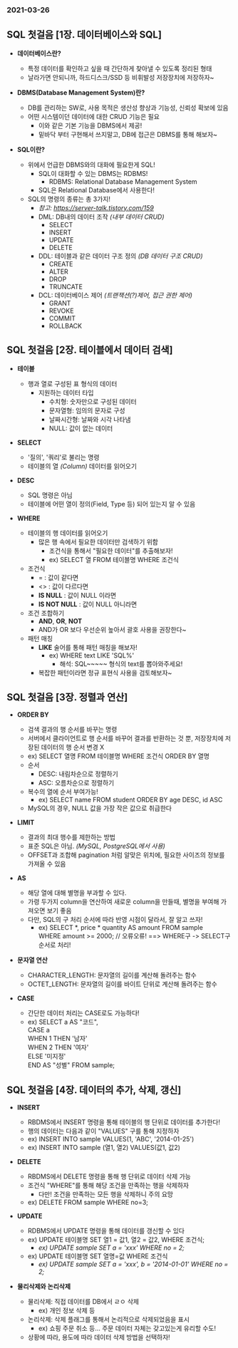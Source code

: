 ### 2021-03-26

## SQL 첫걸음 [1장. 데이터베이스와 SQL]
- __데이터베이스란?__
    - 특정 데이터를 확인하고 싶을 때 간단하게 찾아낼 수 있도록 정리된 형태
    - 날라가면 안되니까, 하드디스크/SSD 등 비휘발성 저장장치에 저장하자~

- __DBMS(Database Management System)란?__
    - DB를 관리하는 SW로, 사용 목적은 생산성 향상과 기능성, 신뢰성 확보에 있음
    - 어떤 시스템이던 데이터에 대한 CRUD 기능은 필요
        - 이와 같은 기본 기능을 DBMS에서 제공!
        - 밑바닥 부터 구현해서 쓰지말고, DB에 접근은 DBMS를 통해 해보자~

- __SQL이란?__
    - 위에서 언급한 DBMS와의 대화에 필요한게 SQL!
        - SQL이 대화할 수 있는 DBMS는 RDBMS!
            - RDBMS: Relational Database Management System
        - SQL은 Relational Database에서 사용한다!
    - SQL의 명령의 종류는 총 3가지!
        - *참고: https://server-talk.tistory.com/159*
        - DML: DB내의 데이터 조작 *(내부 데이터 CRUD)*
            - SELECT
            - INSERT
            - UPDATE
            - DELETE
        - DDL: 테이블과 같은 데이터 구조 정의 *(DB 데이터 구조 CRUD)*
            - CREATE
            - ALTER
            - DROP
            - TRUNCATE
        - DCL: 데이터베이스 제어 *(트랜잭션(?)제어, 접근 권한 제어)*
            - GRANT
            - REVOKE
            - COMMIT
            - ROLLBACK

## SQL 첫걸음 [2장. 테이블에서 데이터 검색]
- __테이블__
    - 행과 열로 구성된 표 형식의 데이터
        - 지원하는 데이터 타입
            - 수치형: 숫자만으로 구성된 데이터
            - 문자열형: 임의의 문자로 구성
            - 날짜시간형: 날짜와 시각 나타냄
            - NULL: 값이 없는 데이터

- __SELECT__
    - '질의', '쿼리'로 불리는 명령
    - 테이블의 열 *(Column)* 데이터를 읽어오기

- __DESC__
    - SQL 명령은 아님
    - 테이블에 어떤 열이 정의(Field, Type 등) 되어 있는지 알 수 있음

- __WHERE__
    - 테이블의 행 데이터를 읽어오기
        - 많은 행 속에서 필요한 데이터만 검색하기 위함
            - 조건식을 통해서 "필요한 데이터"를 추출해보자!
            - ex) SELECT 열 FROM 테이블명 WHERE 조건식
    - 조건식
        - = : 값이 같다면
        - <> : 값이 다르다면
        - __IS NULL__ : 값이 NULL 이라면
        - __IS NOT NULL__ : 값이 NULL 아니라면
    - 조건 조합하기
        - __AND__, __OR__, __NOT__
        - AND가 OR 보다 우선순위 높아서 괄호 사용을 권장한다~
    - 패턴 매칭
        - __LIKE__ 술어를 통해 패턴 매칭을 해보자!
            - ex) WHERE text LIKE 'SQL%'
                - 해석: SQL~~~~~ 형식의 text를 뽑아와주세요!
        - 복잡한 패턴이라면 정규 표현식 사용을 검토해보자~

## SQL 첫걸음 [3장. 정렬과 연산]
- __ORDER BY__
    - 검색 결과의 행 순서를 바꾸는 명령
    - 서버에서 클라이언트로 행 순서를 바꾸어 결과를 반환하는 것 뿐, 저장장치에 저장된 데이터의 행 순서 변경 X
    - ex) SELECT 열명 FROM 테이블명 WHERE 조건식 ORDER BY 열명
    - 순서
        - DESC: 내림차순으로 정렬하기
        - ASC: 오름차순으로 정렬하기 
    - 복수의 열에 순서 부여가능!
        - ex) SELECT name FROM student ORDER BY age DESC, id ASC
    - MySQL의 경우, NULL 값을 가장 작은 값으로 취급한다

- __LIMIT__
    - 결과의 최대 행수를 제한하는 방법
    - 표준 SQL은 아님. *(MySQL, PostgreSQL에서 사용)*
    - OFFSET과 조합해 pagination 처럼 알맞은 위치에, 필요한 사이즈의 정보를 가져올 수 있음

- __AS__
    - 해당 열에 대해 별명을 부과할 수 있다. 
    - 가령 두가지 column을 연산하여 새로운 column을 만들때, 별명을 부여해 가져오면 보기 좋음
    - 다만, SQL의 구 처리 순서에 따라 반영 시점이 달라서, 잘 알고 쓰자!
        - ex) SELECT *, price * quantity AS amount FROM sample  
              WHERE amount >= 2000; // 오류오류! ==> WHERE구 -> SELECT구 순서로 처리!

- __문자열 연산__
    - CHARACTER_LENGTH: 문자열의 길이를 계산해 돌려주는 함수
    - OCTET_LENGTH: 문자열의 길이를 바이트 단위로 계산해 돌려주는 함수

- __CASE__
    - 간단한 데이터 처리는 CASE로도 가능하다!
    - ex) SELECT a AS "코드",  
          CASE a  
              WHEN 1 THEN '남자'  
              WHEN 2 THEN '여자'  
              ELSE '미지정'  
          END AS "성별" FROM sample;

## SQL 첫걸음 [4장. 데이터의 추가, 삭제, 갱신]
- __INSERT__
    - RBDMS에서 INSERT 명령을 통해 테이블의 행 단위로 데이터를 추가한다!
    - 행의 데이터는 다음과 같이 "VALUES" 구를 통해 지정하자
    - ex) INSERT INTO sample VALUES(1, 'ABC', '2014-01-25')
    - ex) INSERT INTO sample (열1, 열2) VALUES(값1, 값2)

- __DELETE__
    - RBDMS에서 DELETE 명령을 통해 행 단위로 데이터 삭제 가능
    - 조건식 "WHERE"를 통해 해당 조건을 만족하는 행을 삭제하자
        - 다만! 조건을 만족하는 모든 행을 삭제하니 주의 요망
    - ex) DELETE FROM sample WHERE no=3;
    
- __UPDATE__
    - RDBMS에서 UPDATE 명령을 통해 데이터를 갱신할 수 있다
    - ex) UPDATE 테이블명 SET 열1 = 값1, 열2 = 값2, WHERE 조건식;
        - *ex) UPDATE sample SET a = 'xxx' WHERE no = 2;*
    - ex) UPDATE 테이블명 SET 열명=값 WHERE 조건식
        - *ex) UPDATE sample SET a = 'xxx', b = '2014-01-01' WHERE no = 2;*

- __물리삭제와 논리삭제__
    - 물리삭제: 직접 데이터를 DB에서 ㄹㅇ 삭제
        - ex) 개인 정보 삭제 등 
    - 논리삭제: 삭제 플래그를 통해서 논리적으로 삭제되었음을 표시
        - ex) 쇼핑 주문 취소 등... 주문 데이터 자체는 갖고있는게 유리할 수도!
    - 상황에 따라, 용도에 따라 데이터 삭제 방법을 선택하자!    